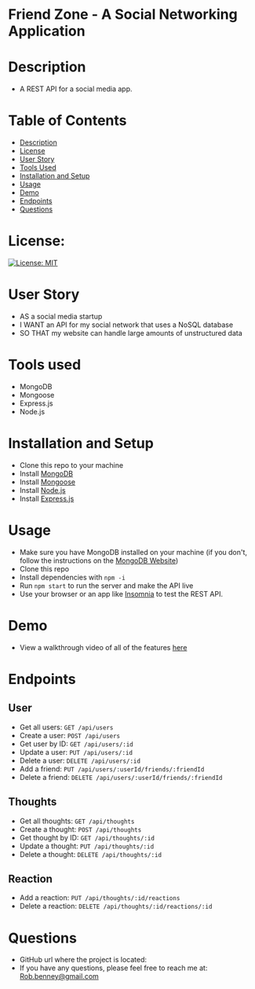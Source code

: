 # Friend Zone - A Social Networking Application

# Description
* A REST API for a social media app. 

# Table of Contents
* [Description](#description)
* [License](#license)
* [User Story](#user-story)
* [Tools Used](#tools-used)
* [Installation and Setup](#installation-and-setup)
* [Usage](#usage)
* [Demo](#demo)
* [Endpoints](#endpoints)
* [Questions](#questions)

# License:
[![License: MIT](https://img.shields.io/badge/License-MIT-yellow.svg)](https://opensource.org/licenses/MIT)

# User Story
* AS a social media startup
* I WANT an API for my social network that uses a NoSQL database
* SO THAT my website can handle large amounts of unstructured data

# Tools used
* MongoDB
* Mongoose
* Express.js
* Node.js

# Installation and Setup
* Clone this repo to your machine
* Install [MongoDB](https://www.mongodb.com/docs/manual/installation/)
* Install [Mongoose](https://www.npmjs.com/package/mongoose)
* Install [Node.js](https://nodejs.org/en/download/)
* Install [Express.js](https://expressjs.com/en/starter/installing.html)

# Usage
* Make sure you have MongoDB installed on your machine (if you don't, follow the instructions on the [MongoDB Website](https://www.mongodb.com/docs/manual/installation/))
* Clone this repo
* Install dependencies with `npm -i`
* Run `npm start` to run the server and make the API live
* Use your browser or an app like [Insomnia](https://insomnia.rest/) to test the REST API.

# Demo
* View a walkthrough video of all of the features [here](https://drive.google.com/file/d/1xD3LVFRoQqX9d16PNNgOH2FvITFPcEb6/view?usp=sharing)

# Endpoints
## User
* Get all users: `GET /api/users`
* Create a user: `POST /api/users`
* Get user by ID: `GET /api/users/:id`
* Update a user: `PUT /api/users/:id`
* Delete a user: `DELETE /api/users/:id`
* Add a friend: `PUT /api/users/:userId/friends/:friendId`
* Delete a friend: `DELETE /api/users/:userId/friends/:friendId`

## Thoughts
* Get all thoughts: `GET /api/thoughts`
* Create a thought: `POST /api/thoughts`
* Get thought by ID: `GET /api/thoughts/:id`
* Update a thought: `PUT /api/thoughts/:id`
* Delete a thought: `DELETE /api/thoughts/:id`

## Reaction
* Add a reaction: `PUT /api/thoughts/:id/reactions`
* Delete a reaction: `DELETE /api/thoughts/:id/reactions/:id`

# Questions
* GitHub url where the project is located: 
* If you have any questions, please feel free to reach me at: Rob.benney@gmail.com
